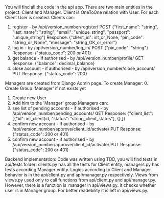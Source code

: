 You will find all the code in the api app.
There are two main entities in the project: Client and Manager.
Client is OneToOne relation with User. For each Client User is created.
Clients can:
1. register - by /api/version_number/register/ POST {"first_name": "string", "last_name": "string",
                                                     "email": "unique_string", "passport": "unique_string"}
Response: {"client_id": int_or_None, "pin_code": "string_or_None", "message": "string_OK_or_error"}
2. log in - by /api/version_number/log_in/ POST {"pin_code": "string"}
Response: {"status_code": 200 or 401}
3. get balance - if authorised - by /api/version_number/profile/ GET
Response: {"balance": decimal_balance}
4. close account - if authorised - by /api/version_number/close_account/ PUT
Response: {"status_code": 200}

Managers are created from Django Admin page.
To create Manager:
0. Create Group 'Manager' if not exists yet
1. Create new User
2. Add him to the 'Manager' group
Managers can:
1. see list of pending accounts - if authorised - by /api/version_number/pending_accounts/ GET
Response: {"client_list": [{"id": int_client)id, "status": "string_client_status"}, {},]}
2. confirm new account - if authorised - by /api/version_number/approve/client_id/activate/ PUT
Response: {"status_code": 200 or 401}
3. confirm new account - if authorised - by /api/version_number/approve/client_id/activate/ PUT
Response: {"status_code": 200 or 401}

Backend implementation:
Code was written using TDD, you will find tests in api/tests folder: clients.py has all the tests for Client entity,
managers.py has tests according Manager entity.
Logics according to Client and Manager behavior is in the api/client.py and api/manager.py respectively.
Views from views.py used only to call functions from api/client.py and api/manager.py.
However, there is a function is_manager in api/views.py. It checks whether user is in Manager group.
For better readebility it is left in api/views.py.
